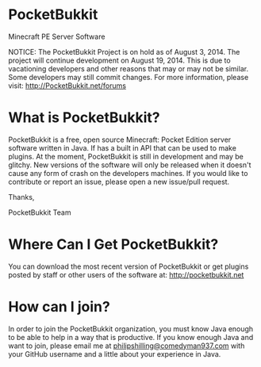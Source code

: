 PocketBukkit
============

Minecraft PE Server Software

NOTICE: The PocketBukkit Project is on hold as of August 3, 2014.  The project will continue development on August 19, 2014.  This is due to vacationing developers and other reasons that may or may not be similar.  Some developers may still commit changes.  For more information, please visit: http://PocketBukkit.net/forums

What is PocketBukkit?
============

PocketBukkit is a free, open source Minecraft: Pocket Edition server software written in Java.  If has a built in API that
can be used to make plugins.  At the moment, PocketBukkit is still in development and may be glitchy.  New versions of the 
software will only be released when it doesn't cause any form of crash on the developers machines.  If you would like to 
contribute or report an issue, please open a new issue/pull request.

Thanks,

PocketBukkit Team

Where Can I Get PocketBukkit?
============

You can download the most recent version of PocketBukkit or get plugins posted by staff or other users of the software at: http://pocketbukkit.net

How can I join?
============

In order to join the PocketBukkit organization, you must know Java enough to be able to help in a way that is productive.  If you know enough Java and want to join, please email me at philipshilling@comedyman937.com with your GitHub username and a little about your experience in Java.
